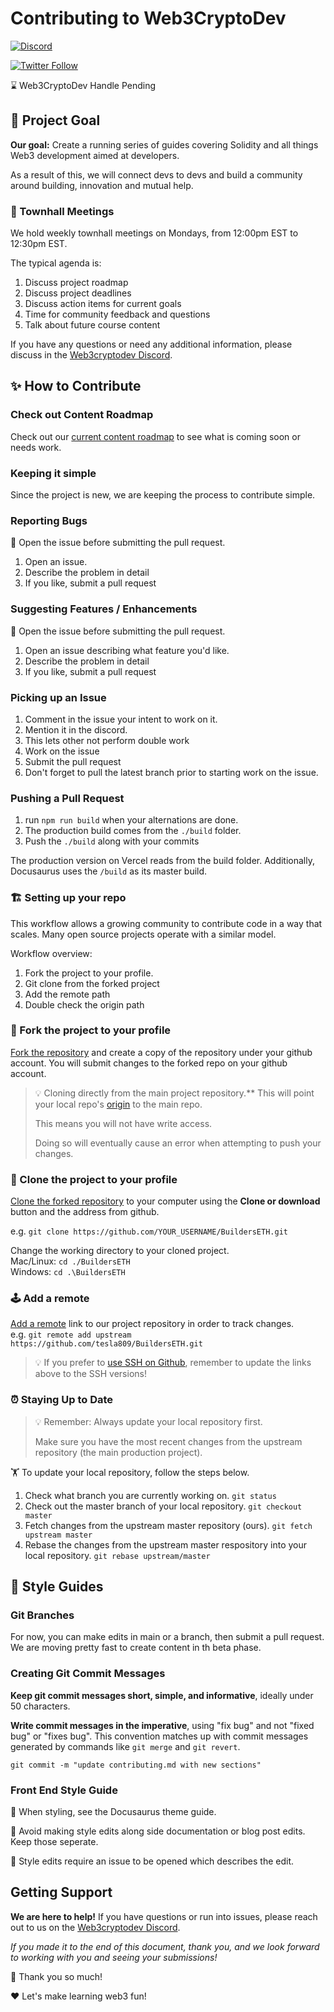 # Contributing to Web3CryptoDev

[![Discord](https://img.shields.io/discord/1006939146109075467?label=Web3CryptoDev%20Discord&style=social)](https://discord.gg/PqVhBKxSKb)

[![Twitter Follow](https://img.shields.io/twitter/follow/Tesla809)](https://twitter.com/tesla809)

⌛ Web3CryptoDev Handle Pending

## 🎯 Project Goal

**Our goal:** Create a running series of guides covering Solidity and all things Web3 development aimed at developers.

As a result of this, we will connect devs to devs and build a community around building, innovation and mutual help.

### 🤝 Townhall Meetings

We hold weekly townhall meetings on Mondays, from 12:00pm EST to 12:30pm EST.

The typical agenda is:

1. Discuss project roadmap
2. Discuss project deadlines
3. Discuss action items for current goals
4. Time for community feedback and questions
5. Talk about future course content

If you have any questions or need any additional information, please discuss in the [Web3cryptodev Discord](https://discord.gg/PqVhBKxSKb).

## ✨ How to Contribute

### Check out Content Roadmap

Check out our [current content roadmap](https://github.com/users/tesla809/projects/1) to see what is coming soon or needs work.

### Keeping it simple

Since the project is new, we are keeping the process to contribute simple.

### Reporting Bugs

🔑 Open the issue before submitting the pull request.

1. Open an issue.
2. Describe the problem in detail
3. If you like, submit a pull request

### Suggesting Features / Enhancements

🔑 Open the issue before submitting the pull request.

1. Open an issue describing what feature you'd like.
2. Describe the problem in detail
3. If you like, submit a pull request

### Picking up an Issue

1. Comment in the issue your intent to work on it.
2. Mention it in the discord.
3. This lets other not perform double work
4. Work on the issue
5. Submit the pull request
6. Don't forget to pull the latest branch prior to starting work on the issue.

### Pushing a Pull Request

1. run `npm run build` when your alternations are done.
2. The production build comes from the `./build` folder.
3. Push the `./build` along with your commits

The production version on Vercel reads from the build folder. Additionally, Docusaurus uses the `/build` as its master build.

### 🏗️ Setting up your repo

This workflow allows a growing community to contribute code in a way that scales. Many open source projects operate with a similar model.

Workflow overview:

1. Fork the project to your profile.
2. Git clone from the forked project
3. Add the remote path
4. Double check the origin path

### 🍴 Fork the project to your profile

[Fork the repository](https://help.github.com/en/github/getting-started-with-github/fork-a-repo) and create a copy of the repository under your github account. You will submit changes to the forked repo on your github account.

> 💡 Cloning directly from the main project repository.\*\* This will point your local repo's [origin](https://www.git-tower.com/learn/git/glossary/origin) to the main repo.
>
> This means you will not have write access.
>
> Doing so will eventually cause an error when attempting to push your changes.

### 👯 Clone the project to your profile

[Clone the forked repository](https://help.github.com/en/github/creating-cloning-and-archiving-repositories/cloning-a-repository) to your computer using the **Clone or download** button and the address from github.

e.g. `git clone https://github.com/YOUR_USERNAME/BuildersETH.git`

Change the working directory to your cloned project.  
 Mac/Linux: `cd ./BuildersETH`  
 Windows: `cd .\BuildersETH`

### 🕹️ Add a remote

[Add a remote](https://help.github.com/en/github/using-git/adding-a-remote) link to our project repository in order to track changes.  
e.g. `git remote add upstream https://github.com/tesla809/BuildersETH.git`

> 💡 If you prefer to [use SSH on Github](https://help.github.com/en/github/authenticating-to-github/connecting-to-github-with-ssh), remember to update the links above to the SSH versions!

### ⏰ Staying Up to Date

> 💡 Remember: Always update your local repository first.
>
> Make sure you have the most recent changes from the upstream repository (the main production project).

🏋️ To update your local repository, follow the steps below.

1. Check what branch you are currently working on.
   `git status`
2. Check out the master branch of your local repository.
   `git checkout master`
3. Fetch changes from the upstream master repository (ours).
   `git fetch upstream master`
4. Rebase the changes from the upstream master respository into your local repository.
   `git rebase upstream/master`

## 💄 Style Guides

### Git Branches

For now, you can make edits in main or a branch, then submit a pull request. We are moving pretty fast to create content in th beta phase.

### Creating Git Commit Messages

**Keep git commit messages short, simple, and informative**, ideally under 50 characters.

**Write commit messages in the imperative**, using "fix bug" and not "fixed bug" or "fixes bug". This convention matches up with commit messages generated by commands like `git merge` and `git revert`.

`git commit -m "update contributing.md with new sections"`

### Front End Style Guide

📝 When styling, see the Docusaurus theme guide.

🛑 Avoid making style edits along side documentation or blog post edits. Keep those seperate.

🛑 Style edits require an issue to be opened which describes the edit.

## Getting Support

**We are here to help!** If you have questions or run into issues, please reach out to us on the [Web3cryptodev Discord](https://discord.gg/PqVhBKxSKb).

_If you made it to the end of this document, thank you, and we look forward to working with you and seeing your submissions!_

🙏 Thank you so much!

❤️ Let's make learning web3 fun!
